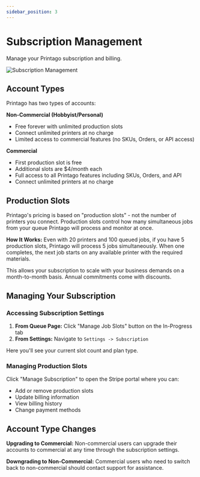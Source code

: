 ```yaml
---
sidebar_position: 3
---
```


# Subscription Management

Manage your Printago subscription and billing.

![Subscription Management](/static/subscription-management.png)

## Account Types

Printago has two types of accounts:

**Non-Commercial (Hobbyist/Personal)**
- Free forever with unlimited production slots
- Connect unlimited printers at no charge
- Limited access to commercial features (no SKUs, Orders, or API access)

**Commercial**
- First production slot is free
- Additional slots are $4/month each
- Full access to all Printago features including SKUs, Orders, and API
- Connect unlimited printers at no charge

## Production Slots

Printago's pricing is based on "production slots" - not the number of printers you connect. Production slots control how many simultaneous jobs from your queue Printago will process and monitor at once.

**How It Works:**
Even with 20 printers and 100 queued jobs, if you have 5 production slots, Printago will process 5 jobs simultaneously. When one completes, the next job starts on any available printer with the required materials.

This allows your subscription to scale with your business demands on a month-to-month basis. Annual commitments come with discounts.

## Managing Your Subscription

### Accessing Subscription Settings

1. **From Queue Page:** Click "Manage Job Slots" button on the In-Progress tab
2. **From Settings:** Navigate to `Settings -> Subscription`

Here you'll see your current slot count and plan type.

### Managing Production Slots

Click "Manage Subscription" to open the Stripe portal where you can:
- Add or remove production slots
- Update billing information
- View billing history
- Change payment methods

## Account Type Changes

**Upgrading to Commercial:** Non-commercial users can upgrade their accounts to commercial at any time through the subscription settings.

**Downgrading to Non-Commercial:** Commercial users who need to switch back to non-commercial should contact support for assistance.
